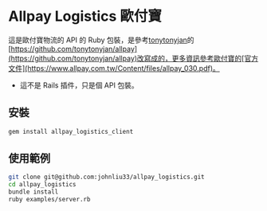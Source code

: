 <!--[![Build Status](https://travis-ci.org/tonytonyjan/allpay.svg?branch=master)](https://travis-ci.org/tonytonyjan/allpay)
-->
# Allpay Logistics 歐付寶

這是歐付寶物流的 API 的 Ruby 包裝，是參考[tonytonyjan](https://github.com/tonytonyjan)的[https://github.com/tonytonyjan/allpay](https://github.com/tonytonyjan/allpay)改寫成的，更多資訊參考歐付寶的[官方文件](https://www.allpay.com.tw/Content/files/allpay_030.pdf)。

- 這不是 Rails 插件，只是個 API 包裝。
<!--- 使用時只需要傳送需要的參數即可，不用產生檢查碼，`allpay_client` 會自己產生。
- 錯誤代碼太多且會不斷增加，筆者不另行撰寫，官方也建議查網站上的代碼清單。
-->
## 安裝

```bash
gem install allpay_logistics_client
```

<!--## 使用

```ruby
test_client = Allpaylogistics::Client.new(mode: :test)
production_client = Allpaylogistics::Client.new({
  merchant_id: 'MERCHANT_ID',
  hash_key: 'HASH_KEY',
  hash_iv: 'HASH_IV'
})

test_client.request '/Cashier/QueryTradeInfo',
  MerchantTradeNo: '0457ce27',
  TimeStamp: Time.now.to_i
```

歐付寶共有 5 個 API：

- /Cashier/AioCheckOut
- /Cashier/QueryTradeInfo
- /Cashier/QueryPeriodCreditCardTradeInfo
- /CreditDetail/DoAction
- /Cashier/AioChargeback

每個 API 有哪些參數建議直接參考歐付寶文件，注意幾點：

- 使用時不用煩惱 `MerchantID` 與 `CheckMacValue`，正如上述範例一樣。
- `/Cashier/AioCheckOut` 回傳的內容是 HTML，這個請求應該是交給瀏覽器發送的，所以不應該寫出 `client.request '/Cashier/AioCheckOut'` 這樣的內容。

## Allpaylogistics::Client

實體方法                                                     | 回傳                | 說明
---                                                          | ---                 | ---
`request(path, **params)`                                    | `Net::HTTPResponse` | 發送 API 請求
`make_mac(**params)`                                         | `String`            | 用於產生 `CheckMacValue`，單純做加密，`params` 需要完整包含到 `MerchantID`
`verify_mac(**params)`                                       | `Boolean`           | 會於檢查收到的參數，其檢查碼是否正確，這用在歐付寶物的 `ReturnURL` 與 `PeriodReturnURL` 參數上。
`query_trade_info(merchant_trade_number, platform = nil)`    | `Hash`              | `/Cashier/QueryTradeInfo` 的捷徑方法，將 `TimeStamp` 設定為當前時間
`query_period_credit_card_trade_info(merchant_trade_number)` | `Hash`              | `/Cashier/QueryPeriodCreditCardTradeInfo` 的捷徑方法，將 `TimeStamp` 設定為當前時間
`generate_checkout_params`                                   | `Hash`              | 用於產生 `/Cashier/AioCheckOut` 表單需要的參數，`MerchantTradeDate`、`MerchantTradeNo`、`PaymentType`，可省略。-->

## 使用範例

```bash
git clone git@github.com:johnliu33/allpay_logistics.git
cd allpay_logistics
bundle install
ruby examples/server.rb
```